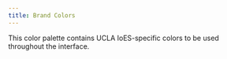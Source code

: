 ```yaml
---
title: Brand Colors
---
```


This color palette contains UCLA IoES-specific colors to be used throughout the interface.
